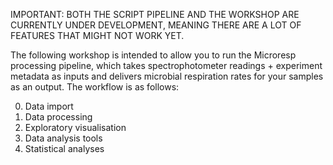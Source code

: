 IMPORTANT: BOTH THE SCRIPT PIPELINE AND THE WORKSHOP ARE CURRENTLY UNDER DEVELOPMENT, MEANING THERE ARE A LOT OF FEATURES THAT MIGHT NOT WORK YET. 

The following workshop is intended to allow you to run the Microresp processing pipeline, which takes spectrophotometer readings + experiment metadata as inputs and delivers microbial respiration rates for your samples as an output. The workflow is as follows:

0) Data import
1) Data processing
2) Exploratory visualisation
3) Data analysis tools
4) Statistical analyses

